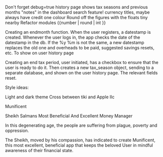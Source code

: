 Don't forget debug=true
history page shows tax seasons and previous months
"notes" in the dashboard
search feature!
currency titles, maybe always have credit one colour
Round off the figures with the floats tiny nearby
Refactor modules
{{number | round | int }}


Creating an endmonth function. When the user registers, a datestamp is created. Whenever the user logs in, the
app checks the date of the datestamp in the db. If the %y %m is not the same, a new datestamp replaces the old 
one and overheads to be paid, suggested savings resets, etc. To show on user history page

Creating an end tax period, user initiated, has a checkbox to ensure that the user is ready to do it. Then
creates a new tax_season object, sending to a separate database, and shown on the user history page. The 
relevant fields reset. 


Style ideas:

Light and dark theme
Cross between tiki and Apple IIc

Munificent

Sheikh Salmans Most Beneficial And Excellent Money Manager 

In this degenerating age, the people are suffering from plague, poverty and oppression. 

The Sheikh, moved by his compassion, has indicated to create Munificent, 
this most excellent, beneficial app that keeps the beloved User in mindful awareness of 
their financial state. 




